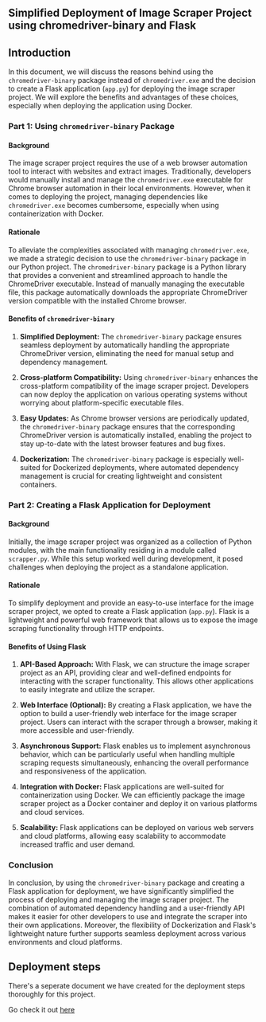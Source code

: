 ## Simplified Deployment of Image Scraper Project using chromedriver-binary and Flask

## Introduction

In this document, we will discuss the reasons behind using the `chromedriver-binary` package instead of `chromedriver.exe` and the decision to create a Flask application (`app.py`) for deploying the image scraper project. We will explore the benefits and advantages of these choices, especially when deploying the application using Docker.

### Part 1: Using `chromedriver-binary` Package

#### Background

The image scraper project requires the use of a web browser automation tool to interact with websites and extract images. Traditionally, developers would manually install and manage the `chromedriver.exe` executable for Chrome browser automation in their local environments. However, when it comes to deploying the project, managing dependencies like `chromedriver.exe` becomes cumbersome, especially when using containerization with Docker.

#### Rationale

To alleviate the complexities associated with managing `chromedriver.exe`, we made a strategic decision to use the `chromedriver-binary` package in our Python project. The `chromedriver-binary` package is a Python library that provides a convenient and streamlined approach to handle the ChromeDriver executable. Instead of manually managing the executable file, this package automatically downloads the appropriate ChromeDriver version compatible with the installed Chrome browser.

#### Benefits of `chromedriver-binary`

1. **Simplified Deployment:** The `chromedriver-binary` package ensures seamless deployment by automatically handling the appropriate ChromeDriver version, eliminating the need for manual setup and dependency management.

2. **Cross-platform Compatibility:** Using `chromedriver-binary` enhances the cross-platform compatibility of the image scraper project. Developers can now deploy the application on various operating systems without worrying about platform-specific executable files.

3. **Easy Updates:** As Chrome browser versions are periodically updated, the `chromedriver-binary` package ensures that the corresponding ChromeDriver version is automatically installed, enabling the project to stay up-to-date with the latest browser features and bug fixes.

4. **Dockerization:** The `chromedriver-binary` package is especially well-suited for Dockerized deployments, where automated dependency management is crucial for creating lightweight and consistent containers.

### Part 2: Creating a Flask Application for Deployment

#### Background

Initially, the image scraper project was organized as a collection of Python modules, with the main functionality residing in a module called `scrapper.py`. While this setup worked well during development, it posed challenges when deploying the project as a standalone application.

#### Rationale

To simplify deployment and provide an easy-to-use interface for the image scraper project, we opted to create a Flask application (`app.py`). Flask is a lightweight and powerful web framework that allows us to expose the image scraping functionality through HTTP endpoints.

#### Benefits of Using Flask

1. **API-Based Approach:** With Flask, we can structure the image scraper project as an API, providing clear and well-defined endpoints for interacting with the scraper functionality. This allows other applications to easily integrate and utilize the scraper.

2. **Web Interface (Optional):** By creating a Flask application, we have the option to build a user-friendly web interface for the image scraper project. Users can interact with the scraper through a browser, making it more accessible and user-friendly.

3. **Asynchronous Support:** Flask enables us to implement asynchronous behavior, which can be particularly useful when handling multiple scraping requests simultaneously, enhancing the overall performance and responsiveness of the application.

4. **Integration with Docker:** Flask applications are well-suited for containerization using Docker. We can efficiently package the image scraper project as a Docker container and deploy it on various platforms and cloud services.

5. **Scalability:** Flask applications can be deployed on various web servers and cloud platforms, allowing easy scalability to accommodate increased traffic and user demand.

### Conclusion

In conclusion, by using the `chromedriver-binary` package and creating a Flask application for deployment, we have significantly simplified the process of deploying and managing the image scraper project. The combination of automated dependency handling and a user-friendly API makes it easier for other developers to use and integrate the scraper into their own applications. Moreover, the flexibility of Dockerization and Flask's lightweight nature further supports seamless deployment across various environments and cloud platforms.

## Deployment steps
There's a seperate document we have created for the deployment steps thoroughly for this project. 

Go check it out [here]("https://github.com/hrisikeshOfc/image_scrapper/blob/5b5f03d29a0fe58d3a2d21f9684e0c661c3b2a78/documents/render_deployment.pdf)